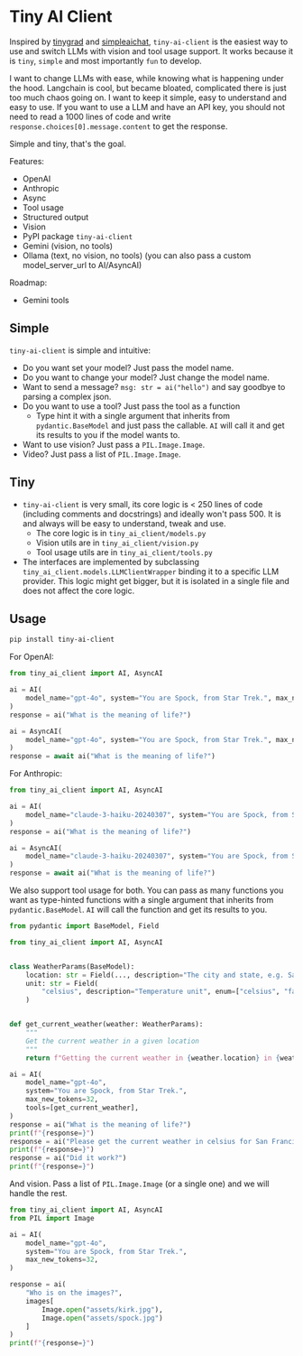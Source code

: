 # Tiny AI Client

Inspired by [tinygrad](https://github.com/tinygrad/tinygrad) and [simpleaichat](https://github.com/minimaxir/simpleaichat/tree/main/simpleaichat), `tiny-ai-client` is the easiest way to use and switch LLMs with vision and tool usage support. It works because it is `tiny`, `simple` and most importantly `fun` to develop.

I want to change LLMs with ease, while knowing what is happening under the hood. Langchain is cool, but became bloated, complicated there is just too much chaos going on. I want to keep it simple, easy to understand and easy to use. If you want to use a LLM and have an API key, you should not need to read a 1000 lines of code and write `response.choices[0].message.content` to get the response.

Simple and tiny, that's the goal.

Features:

- OpenAI
- Anthropic
- Async
- Tool usage
- Structured output
- Vision
- PyPI package `tiny-ai-client`
- Gemini (vision, no tools)
- Ollama (text, no vision, no tools) (you can also pass a custom model_server_url to AI/AsyncAI)

Roadmap:

- Gemini tools

## Simple

`tiny-ai-client` is simple and intuitive:

- Do you want set your model? Just pass the model name.
- Do you want to change your model? Just change the model name.
- Want to send a message? `msg: str = ai("hello")` and say goodbye to parsing a complex json.
- Do you want to use a tool? Just pass the tool as a function
  - Type hint it with a single argument that inherits from `pydantic.BaseModel` and just pass the callable. `AI` will call it and get its results to you if the model wants to.
- Want to use vision? Just pass a `PIL.Image.Image`.
- Video? Just pass a list of `PIL.Image.Image`.

## Tiny

- `tiny-ai-client` is very small, its core logic is < 250 lines of code (including comments and docstrings) and ideally won't pass 500. It is and always will be easy to understand, tweak and use.
  - The core logic is in `tiny_ai_client/models.py`
  - Vision utils are in `tiny_ai_client/vision.py`
  - Tool usage utils are in `tiny_ai_client/tools.py`
- The interfaces are implemented by subclassing `tiny_ai_client.models.LLMClientWrapper` binding it to a specific LLM provider. This logic might get bigger, but it is isolated in a single file and does not affect the core logic.

## Usage

```bash
pip install tiny-ai-client
```

For OpenAI:

```python
from tiny_ai_client import AI, AsyncAI

ai = AI(
    model_name="gpt-4o", system="You are Spock, from Star Trek.", max_new_tokens=128
)
response = ai("What is the meaning of life?")

ai = AsyncAI(
    model_name="gpt-4o", system="You are Spock, from Star Trek.", max_new_tokens=128
)
response = await ai("What is the meaning of life?")
```

For Anthropic:

```python
from tiny_ai_client import AI, AsyncAI

ai = AI(
    model_name="claude-3-haiku-20240307", system="You are Spock, from Star Trek.", max_new_tokens=128
)
response = ai("What is the meaning of life?")

ai = AsyncAI(
    model_name="claude-3-haiku-20240307", system="You are Spock, from Star Trek.", max_new_tokens=128
)
response = await ai("What is the meaning of life?")
```

We also support tool usage for both. You can pass as many functions you want as type-hinted functions with a single argument that inherits from `pydantic.BaseModel`. `AI` will call the function and get its results to you.

```python
from pydantic import BaseModel, Field

from tiny_ai_client import AI, AsyncAI


class WeatherParams(BaseModel):
    location: str = Field(..., description="The city and state, e.g. San Francisco, CA")
    unit: str = Field(
        "celsius", description="Temperature unit", enum=["celsius", "fahrenheit"]
    )


def get_current_weather(weather: WeatherParams):
    """
    Get the current weather in a given location
    """
    return f"Getting the current weather in {weather.location} in {weather.unit}."

ai = AI(
    model_name="gpt-4o",
    system="You are Spock, from Star Trek.",
    max_new_tokens=32,
    tools=[get_current_weather],
)
response = ai("What is the meaning of life?")
print(f"{response=}")
response = ai("Please get the current weather in celsius for San Francisco.")
print(f"{response=}")
response = ai("Did it work?")
print(f"{response=}")
```

And vision. Pass a list of `PIL.Image.Image` (or a single one) and we will handle the rest.

```python
from tiny_ai_client import AI, AsyncAI
from PIL import Image

ai = AI(
    model_name="gpt-4o",
    system="You are Spock, from Star Trek.",
    max_new_tokens=32,
)

response = ai(
    "Who is on the images?",
    images[
        Image.open("assets/kirk.jpg"),
        Image.open("assets/spock.jpg")
    ]
)
print(f"{response=}")

```
